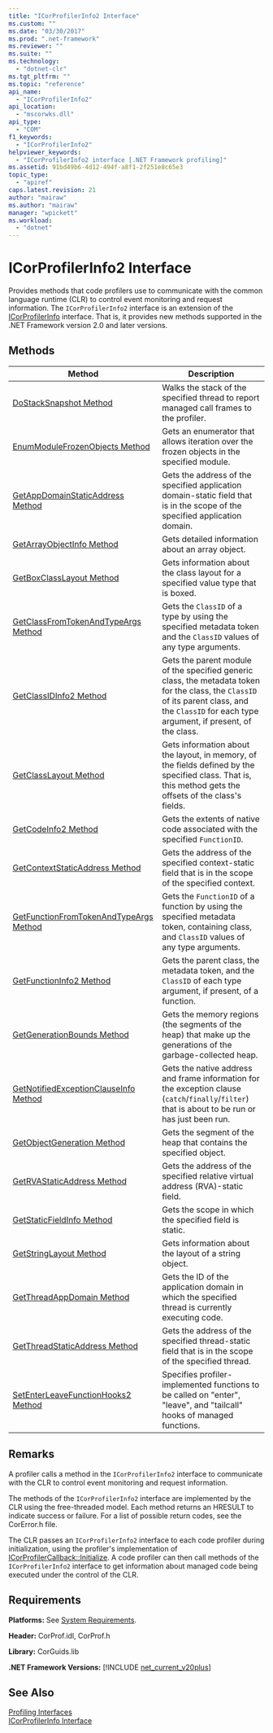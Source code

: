 ```yaml
---
title: "ICorProfilerInfo2 Interface"
ms.custom: ""
ms.date: "03/30/2017"
ms.prod: ".net-framework"
ms.reviewer: ""
ms.suite: ""
ms.technology: 
  - "dotnet-clr"
ms.tgt_pltfrm: ""
ms.topic: "reference"
api_name: 
  - "ICorProfilerInfo2"
api_location: 
  - "mscorwks.dll"
api_type: 
  - "COM"
f1_keywords: 
  - "ICorProfilerInfo2"
helpviewer_keywords: 
  - "ICorProfilerInfo2 interface [.NET Framework profiling]"
ms.assetid: 91bd49b6-4d12-494f-a8f1-2f251e8c65e3
topic_type: 
  - "apiref"
caps.latest.revision: 21
author: "mairaw"
ms.author: "mairaw"
manager: "wpickett"
ms.workload: 
  - "dotnet"
---
```

# ICorProfilerInfo2 Interface
Provides methods that code profilers use to communicate with the common language runtime (CLR) to control event monitoring and request information. The `ICorProfilerInfo2` interface is an extension of the [ICorProfilerInfo](../../../../docs/framework/unmanaged-api/profiling/icorprofilerinfo-interface.md) interface. That is, it provides new methods supported in the .NET Framework version 2.0 and later versions.  
  
## Methods  
  
|Method|Description|  
|------------|-----------------|  
|[DoStackSnapshot Method](../../../../docs/framework/unmanaged-api/profiling/icorprofilerinfo2-dostacksnapshot-method.md)|Walks the stack of the specified thread to report managed call frames to the profiler.|  
|[EnumModuleFrozenObjects Method](../../../../docs/framework/unmanaged-api/profiling/icorprofilerinfo2-enummodulefrozenobjects-method.md)|Gets an enumerator that allows iteration over the frozen objects in the specified module.|  
|[GetAppDomainStaticAddress Method](../../../../docs/framework/unmanaged-api/profiling/icorprofilerinfo2-getappdomainstaticaddress-method.md)|Gets the address of the specified application domain-static field that is in the scope of the specified application domain.|  
|[GetArrayObjectInfo Method](../../../../docs/framework/unmanaged-api/profiling/icorprofilerinfo2-getarrayobjectinfo-method.md)|Gets detailed information about an array object.|  
|[GetBoxClassLayout Method](../../../../docs/framework/unmanaged-api/profiling/icorprofilerinfo2-getboxclasslayout-method.md)|Gets information about the class layout for a specified value type that is boxed.|  
|[GetClassFromTokenAndTypeArgs Method](../../../../docs/framework/unmanaged-api/profiling/icorprofilerinfo2-getclassfromtokenandtypeargs-method.md)|Gets the `ClassID` of a type by using the specified metadata token and the `ClassID` values of any type arguments.|  
|[GetClassIDInfo2 Method](../../../../docs/framework/unmanaged-api/profiling/icorprofilerinfo2-getclassidinfo2-method.md)|Gets the parent module of the specified generic class, the metadata token for the class, the `ClassID` of its parent class, and the `ClassID` for each type argument, if present, of the class.|  
|[GetClassLayout Method](../../../../docs/framework/unmanaged-api/profiling/icorprofilerinfo2-getclasslayout-method.md)|Gets information about the layout, in memory, of the fields defined by the specified class. That is, this method gets the offsets of the class's fields.|  
|[GetCodeInfo2 Method](../../../../docs/framework/unmanaged-api/profiling/icorprofilerinfo2-getcodeinfo2-method.md)|Gets the extents of native code associated with the specified `FunctionID`.|  
|[GetContextStaticAddress Method](../../../../docs/framework/unmanaged-api/profiling/icorprofilerinfo2-getcontextstaticaddress-method.md)|Gets the address of the specified context-static field that is in the scope of the specified context.|  
|[GetFunctionFromTokenAndTypeArgs Method](../../../../docs/framework/unmanaged-api/profiling/icorprofilerinfo2-getfunctionfromtokenandtypeargs-method.md)|Gets the `FunctionID` of a function by using the specified metadata token, containing class, and `ClassID` values of any type arguments.|  
|[GetFunctionInfo2 Method](../../../../docs/framework/unmanaged-api/profiling/icorprofilerinfo2-getfunctioninfo2-method.md)|Gets the parent class, the metadata token, and the `ClassID` of each type argument, if present, of a function.|  
|[GetGenerationBounds Method](../../../../docs/framework/unmanaged-api/profiling/icorprofilerinfo2-getgenerationbounds-method.md)|Gets the memory regions (the segments of the heap) that make up the generations of the garbage-collected heap.|  
|[GetNotifiedExceptionClauseInfo Method](../../../../docs/framework/unmanaged-api/profiling/icorprofilerinfo2-getnotifiedexceptionclauseinfo-method.md)|Gets the native address and frame information for the exception clause (`catch`/`finally`/`filter`) that is about to be run or has just been run.|  
|[GetObjectGeneration Method](../../../../docs/framework/unmanaged-api/profiling/icorprofilerinfo2-getobjectgeneration-method.md)|Gets the segment of the heap that contains the specified object.|  
|[GetRVAStaticAddress Method](../../../../docs/framework/unmanaged-api/profiling/icorprofilerinfo2-getrvastaticaddress-method.md)|Gets the address of the specified relative virtual address (RVA)-static field.|  
|[GetStaticFieldInfo Method](../../../../docs/framework/unmanaged-api/profiling/icorprofilerinfo2-getstaticfieldinfo-method.md)|Gets the scope in which the specified field is static.|  
|[GetStringLayout Method](../../../../docs/framework/unmanaged-api/profiling/icorprofilerinfo2-getstringlayout-method.md)|Gets information about the layout of a string object.|  
|[GetThreadAppDomain Method](../../../../docs/framework/unmanaged-api/profiling/icorprofilerinfo2-getthreadappdomain-method.md)|Gets the ID of the application domain in which the specified thread is currently executing code.|  
|[GetThreadStaticAddress Method](../../../../docs/framework/unmanaged-api/profiling/icorprofilerinfo2-getthreadstaticaddress-method.md)|Gets the address of the specified thread-static field that is in the scope of the specified thread.|  
|[SetEnterLeaveFunctionHooks2 Method](../../../../docs/framework/unmanaged-api/profiling/icorprofilerinfo2-setenterleavefunctionhooks2-method.md)|Specifies profiler-implemented functions to be called on "enter", "leave", and "tailcall" hooks of managed functions.|  
  
## Remarks  
 A profiler calls a method in the `ICorProfilerInfo2` interface to communicate with the CLR to control event monitoring and request information.  
  
 The methods of the `ICorProfilerInfo2` interface are implemented by the CLR using the free-threaded model. Each method returns an HRESULT to indicate success or failure. For a list of possible return codes, see the CorError.h file.  
  
 The CLR passes an `ICorProfilerInfo2` interface to each code profiler during initialization, using the profiler's implementation of [ICorProfilerCallback::Initialize](../../../../docs/framework/unmanaged-api/profiling/icorprofilercallback-initialize-method.md). A code profiler can then call methods of the `ICorProfilerInfo2` interface to get information about managed code being executed under the control of the CLR.  
  
## Requirements  
 **Platforms:** See [System Requirements](../../../../docs/framework/get-started/system-requirements.md).  
  
 **Header:** CorProf.idl, CorProf.h  
  
 **Library:** CorGuids.lib  
  
 **.NET Framework Versions:** [!INCLUDE [net_current_v20plus](../../../../includes/net-current-v20plus-md.md)]  
  
## See Also  
 [Profiling Interfaces](../../../../docs/framework/unmanaged-api/profiling/profiling-interfaces.md)  
 [ICorProfilerInfo Interface](../../../../docs/framework/unmanaged-api/profiling/icorprofilerinfo-interface.md)
